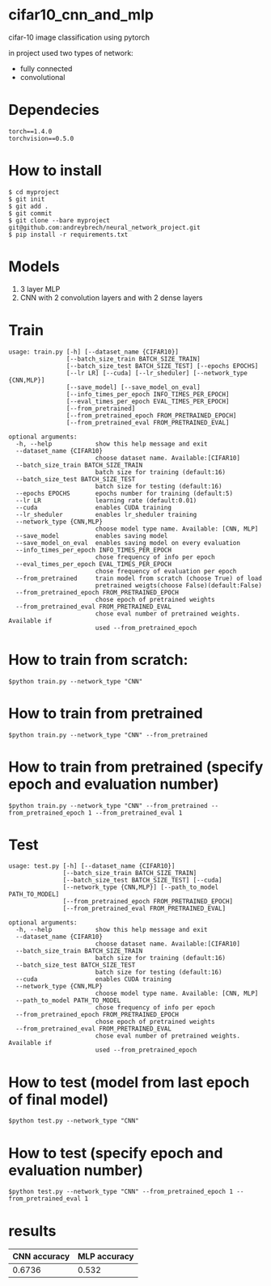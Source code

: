 # cifar10_cnn_and_mlp

cifar-10 image classification using pytorch

in project used two types of network:
 - fully connected
 - convolutional
 
 
# Dependecies
```
torch==1.4.0
torchvision==0.5.0
```


# How to install
```
$ cd myproject  
$ git init  
$ git add .  
$ git commit  
$ git clone --bare myproject  git@github.com:andreybrech/neural_network_project.git
$ pip install -r requirements.txt
```

# Models
1. 3 layer MLP
2. CNN with 2 convolution layers and with 2 dense layers


# Train
```
usage: train.py [-h] [--dataset_name {CIFAR10}]
                [--batch_size_train BATCH_SIZE_TRAIN]
                [--batch_size_test BATCH_SIZE_TEST] [--epochs EPOCHS]
                [--lr LR] [--cuda] [--lr_sheduler] [--network_type {CNN,MLP}]
                [--save_model] [--save_model_on_eval]
                [--info_times_per_epoch INFO_TIMES_PER_EPOCH]
                [--eval_times_per_epoch EVAL_TIMES_PER_EPOCH]
                [--from_pretrained]
                [--from_pretrained_epoch FROM_PRETRAINED_EPOCH]
                [--from_pretrained_eval FROM_PRETRAINED_EVAL]
```
```
optional arguments:
  -h, --help            show this help message and exit
  --dataset_name {CIFAR10}
                        choose dataset name. Available:[CIFAR10]
  --batch_size_train BATCH_SIZE_TRAIN
                        batch size for training (default:16)
  --batch_size_test BATCH_SIZE_TEST
                        batch size for testing (default:16)
  --epochs EPOCHS       epochs number for training (default:5)
  --lr LR               learning rate (default:0.01)
  --cuda                enables CUDA training
  --lr_sheduler         enables lr_sheduler training
  --network_type {CNN,MLP}
                        choose model type name. Available: [CNN, MLP]
  --save_model          enables saving model
  --save_model_on_eval  enables saving model on every evaluation
  --info_times_per_epoch INFO_TIMES_PER_EPOCH
                        chose frequency of info per epoch
  --eval_times_per_epoch EVAL_TIMES_PER_EPOCH
                        chose frequency of evaluation per epoch
  --from_pretrained     train model from scratch (choose True) of load
                        pretrained weigts(choose False)(default:False)
  --from_pretrained_epoch FROM_PRETRAINED_EPOCH
                        chose epoch of pretrained weights
  --from_pretrained_eval FROM_PRETRAINED_EVAL
                        chose eval number of pretrained weights. Available if
                        used --from_pretrained_epoch
```
# How to train  from scratch:
```
$python train.py --network_type "CNN"
```
# How to train  from pretrained
```
$python train.py --network_type "CNN" --from_pretrained
```
# How to train  from pretrained (specify epoch and evaluation number)
```
$python train.py --network_type "CNN" --from_pretrained --from_pretrained_epoch 1 --from_pretrained_eval 1
```

# Test
```
usage: test.py [-h] [--dataset_name {CIFAR10}]
               [--batch_size_train BATCH_SIZE_TRAIN]
               [--batch_size_test BATCH_SIZE_TEST] [--cuda]
               [--network_type {CNN,MLP}] [--path_to_model PATH_TO_MODEL]
               [--from_pretrained_epoch FROM_PRETRAINED_EPOCH]
               [--from_pretrained_eval FROM_PRETRAINED_EVAL]
```
```
optional arguments:
  -h, --help            show this help message and exit
  --dataset_name {CIFAR10}
                        choose dataset name. Available:[CIFAR10]
  --batch_size_train BATCH_SIZE_TRAIN
                        batch size for training (default:16)
  --batch_size_test BATCH_SIZE_TEST
                        batch size for testing (default:16)
  --cuda                enables CUDA training
  --network_type {CNN,MLP}
                        choose model type name. Available: [CNN, MLP]
  --path_to_model PATH_TO_MODEL
                        chose frequency of info per epoch
  --from_pretrained_epoch FROM_PRETRAINED_EPOCH
                        chose epoch of pretrained weights
  --from_pretrained_eval FROM_PRETRAINED_EVAL
                        chose eval number of pretrained weights. Available if
                        used --from_pretrained_epoch               
```
# How to test (model from last epoch of final model)
```
$python test.py --network_type "CNN" 
```

# How to test  (specify epoch and evaluation number)
```
$python test.py --network_type "CNN" --from_pretrained_epoch 1 --from_pretrained_eval 1
```
# results
| CNN accuracy| MLP accuracy|
| ------------- | ------------- |
| 0.6736 | 0.532  |
